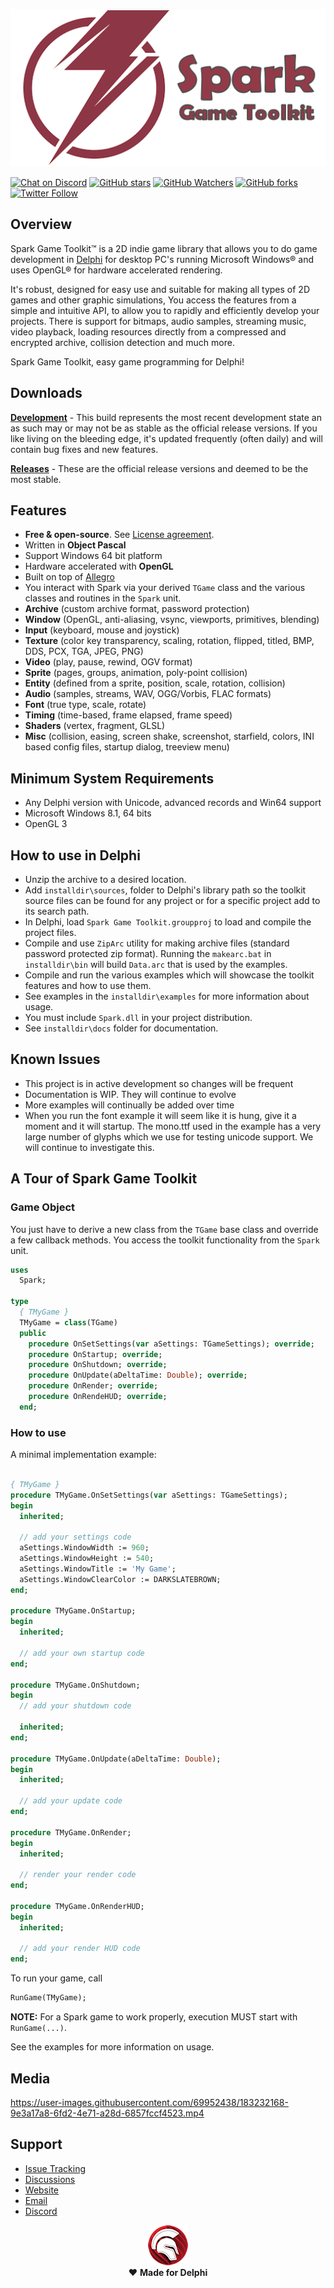<a href="https://tinybiggames.com" target="_blank">![Spark Logo](media/logo.png)</a>

[![Chat on Discord](https://img.shields.io/discord/754884471324672040.svg?logo=discord)](https://discord.gg/tPWjMwK) [![GitHub stars](https://img.shields.io/github/stars/tinyBigGAMES/SparkGameToolkit?style=social)](https://github.com/tinyBigGAMES/SparkGameToolkit/stargazers) [![GitHub Watchers](https://img.shields.io/github/watchers/tinyBigGAMES/SparkGameToolkit?style=social)](https://github.com/tinyBigGAMES/SparkGameToolkit/network/members) [![GitHub forks](https://img.shields.io/github/forks/tinyBigGAMES/SparkGameToolkit?style=social)](https://github.com/tinyBigGAMES/SparkGameToolkit/network/members)
[![Twitter Follow](https://img.shields.io/twitter/follow/tinyBigGAMES?style=social)](https://twitter.com/tinyBigGAMES)

## Overview
Spark Game Toolkit&trade; is a 2D indie game library that allows you to do game development in <a href="https://www.embarcadero.com/products/delphi" target="_blank">Delphi</a> for desktop PC's running Microsoft Windows® and uses OpenGL® for hardware accelerated rendering.

It's robust, designed for easy use and suitable for making all types of 2D games and other graphic simulations, You access the features from a simple and intuitive API, to allow you to rapidly and efficiently develop your projects. There is support for bitmaps, audio samples, streaming music, video playback, loading resources directly from a compressed and encrypted archive, collision detection and much more.

Spark Game Toolkit, easy game programming for Delphi!

## Downloads
<a href="https://github.com/tinyBigGAMES/SparkGameToolkit/archive/refs/heads/main.zip" target="_blank">**Development**</a> - This build represents the most recent development state an as such may or may not be as stable as the official release versions. If you like living on the bleeding edge, it's updated frequently (often daily) and will contain bug fixes and new features.

<a href="https://github.com/tinyBigGAMES/SparkGameToolkit/releases" target="_blank">**Releases**</a> - These are the official release versions and deemed to be the most stable.

## Features
- **Free & open-source**. See <a href="https://github.com/tinyBigGAMES/SparkGameToolkit/blob/main/LICENSE" target="_blank">License agreement</a>.
- Written in **Object Pascal**
- Support Windows 64 bit platform
- Hardware accelerated with **OpenGL**
- Built on top of <a href="https://github.com/liballeg/allegro5" target="_blank">Allegro</a>
- You interact with Spark via your derived `TGame` class and the various classes and routines in the `Spark` unit.
- **Archive** (custom archive format, password protection)
- **Window** (OpenGL, anti-aliasing, vsync, viewports, primitives, blending)
- **Input** (keyboard, mouse and joystick)
- **Texture** (color key transparency, scaling, rotation, flipped, titled,  BMP, DDS, PCX, TGA, JPEG, PNG)
- **Video** (play, pause, rewind, OGV format)
- **Sprite** (pages, groups, animation, poly-point collision)
- **Entity** (defined from a sprite, position, scale, rotation, collision)
- **Audio** (samples, streams, WAV, OGG/Vorbis, FLAC formats)
- **Font** (true type, scale, rotate)
- **Timing** (time-based, frame elapsed, frame speed)
- **Shaders** (vertex, fragment, GLSL)
- **Misc** (collision, easing, screen shake, screenshot, starfield, colors, INI based config files, startup dialog, treeview menu)

## Minimum System Requirements
- Any Delphi version with Unicode, advanced records and Win64 support
- Microsoft Windows 8.1, 64 bits
- OpenGL 3

## How to use in Delphi
- Unzip the archive to a desired location.
- Add `installdir\sources`, folder to Delphi's library path so the toolkit source files can be found for any project or for a specific project add to its search path.
- In Delphi, load `Spark Game Toolkit.groupproj` to load and compile the project files.
- Compile and use `ZipArc` utility for making archive files (standard password protected zip format). Running the `makearc.bat` in `installdir\bin` will build `Data.arc` that is used by the examples.
- Compile and run the various examples which will showcase the toolkit features and how to use them.
- See examples in the `installdir\examples` for more information about usage.
- You must include `Spark.dll` in your project distribution.
- See `installdir\docs` folder for documentation.

## Known Issues
- This project is in active development so changes will be frequent 
- Documentation is WIP. They will continue to evolve
- More examples will continually be added over time
- When you run the font example it will seem like it is hung, give it a moment and it will startup. The mono.ttf used in the example has a very large number of glyphs which we use for testing unicode support. We will continue to investigate this.

## A Tour of Spark Game Toolkit
### Game Object
You just have to derive a new class from the `TGame` base class and override a few callback methods. You access the toolkit functionality from the `Spark` unit.
```pascal
uses
  Spark;

type
  { TMyGame }
  TMyGame = class(TGame)
  public
    procedure OnSetSettings(var aSettings: TGameSettings); override;
    procedure OnStartup; override;
    procedure OnShutdown; override;
    procedure OnUpdate(aDeltaTime: Double); override;
    procedure OnRender; override;
    procedure OnRendeHUD; override;
  end;
```
### How to use
A minimal implementation example:
```pascal

{ TMyGame }
procedure TMyGame.OnSetSettings(var aSettings: TGameSettings);
begin
  inherited;
  
  // add your settings code  
  aSettings.WindowWidth := 960;
  aSettings.WindowHeight := 540;
  aSettings.WindowTitle := 'My Game';
  aSettings.WindowClearColor := DARKSLATEBROWN;  
end;

procedure TMyGame.OnStartup;
begin
  inherited;
  
  // add your own startup code
end;

procedure TMyGame.OnShutdown;
begin
  // add your shutdown code
  
  inherited;
end;

procedure TMyGame.OnUpdate(aDeltaTime: Double);
begin
  inherited;
  
  // add your update code
end;

procedure TMyGame.OnRender;
begin
  inherited;
  
  // render your render code
end;

procedure TMyGame.OnRenderHUD;
begin
  inherited;
  
  // add your render HUD code 
end;
```
To run your game, call
```pascal
RunGame(TMyGame);
```
**NOTE:** For a Spark game to work properly, execution MUST start with `RunGame(...)`.

See the examples for more information on usage.

## Media


https://user-images.githubusercontent.com/69952438/183232168-9e3a17a8-6fd2-4e71-a28d-6857fccf4523.mp4


## Support
- <a href="https://github.com/tinyBigGAMES/SparkGameToolkit/issues" target="_blank">Issue Tracking</a>
- <a href="https://github.com/tinyBigGAMES/SparkGameToolkit/discussions" target="_blank">Discussions</a>
- <a href="https://tinybiggames.com" target="_blank">Website</a>
- <a href="mailto:support@tinybiggames.com" target="_blank">Email</a>
- <a href="https://discord.gg/tPWjMwK" target="_blank">Discord</a>


<p align="center">
 <a href="https://www.embarcadero.com/products/delphi" target="_blank"><img src="media/delphi.png"></a><br/>
 ♥ <b>Made for Delphi</b>
</p>
